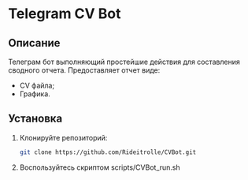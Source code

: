 # Telegram CV Bot

## Описание

Телеграм бот выполняющий простейшие действия для составления сводного отчета.
Предоставляет отчет виде:
 - CV файла;
 - Графика.

## Установка

1. Клонируйте репозиторий:
   ```bash
   git clone https://github.com/Rideitrolle/CVBot.git
2. Воспользуйтесь скриптом
   scripts/CVBot_run.sh
